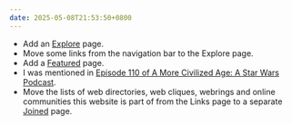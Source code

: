 ```yaml
---
date: 2025-05-08T21:53:50+0800
---
```


* Add an [Explore](/explore/) page.
* Move some links from the navigation bar to the Explore page.
* Add a [Featured](/featured/) page.
* I was mentioned in [Episode 110 of A More Civilized Age: A Star Wars Podcast](/featured/a-more-civilized-age-ep-110/). 
* Move the lists of web directories, web cliques, webrings and online communities this website is part of from the Links page to a separate [Joined](/joined/) page.
